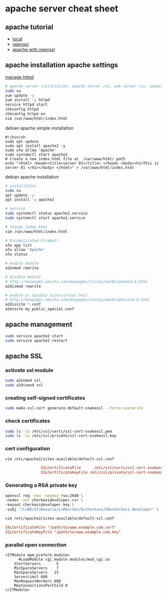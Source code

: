 # apache server cheat sheet

## apache tutorial
* [local](file:///usr/share/doc/apache2/README.Debian.gz)
* [openssl](https://www.digicert.com/easy-csr/openssl.htm)
* [apache with openssl](https://www.digicert.com/kb/csr-ssl-installation/ubuntu-server-with-apache2-openssl.htm)


## apache installation apache settings
[manage httpd](https://httpd.apache.org/docs/current/stopping.html)
```sh
# apache server installation, apache server run, web server run, webserver start
sudo su
yum update -y
yum install -y httpd
service httpd start
chkconfig httpd
chkconfig httpd on
vim /var/www/html/index.html
```

debian apache simple installation
```
#!/bin/sh
sudo apt update
sudo apt install apache2 -y
sudo ufw allow 'Apache'
sudo systemctl start apache2
# Create a new index.html file at  /var/www/html/ path
echo "<html> <head><title>server 01</title> </head> <body><h1>This is server 01 </h1></body> </html>" > /var/www/html/index.html
```

debian apache installation
```sh
# installation
sudo su
apt update -y
apt install -y apache2

# service 
sudo systemctl status apache2.service
sudo systemctl start apache2.service

# change index html
vim /var/www/html/index.html

# Uncomplicated FireWall
ufw app list
ufw allow 'Apache'
ufw status

# enable module
a2enmod rewrite

# disable module
# http://manpages.ubuntu.com/manpages/trusty/man8/a2enmod.8.html
a2dismod rewrite

# enable or disable site/virtual host
# http://manpages.ubuntu.com/manpages/trusty/man8/a2ensite.8.html
a2dissite *.conf
a2ensite my_public_special.conf
```

## apache management
```sh
sudo service apache2 start
sudo service apache2 restart
```

## apache SSL
### activate ssl module
```sh
sudo a2enmod ssl
sudo a2dismod ssl
```

### creating self-signed certificates
```sh
sudo make-ssl-cert generate-default-snakeoil --force-overwrite
```

### check certificates
```sh
sudo ls -la /etc/ssl/certs/ssl-cert-snakeoil.pem
sudo ls -la /etc/ssl/private/ssl-cert-snakeoil.key
```

### cert configuration
```sh
vim /etc/apache2/sites-available/default-ssl.conf
```
```conf
                SSLCertificateFile      /etc/ssl/certs/ssl-cert-snakeoil.pem
                SSLCertificateKeyFile /etc/ssl/private/ssl-cert-snakeoil.key
```

### Generating a RSA private key
```bash
openssl req -new -newkey rsa:2048 \
-nodes -out cherkavideveloper.csr \
-keyout cherkavideveloper.key \
-subj "/C=DE/ST=Bavaria/L=München/O=cherkavi/CN=cherkavi developer" \
```
```sh
vim /etc/apache2/sites-available/default-ssl.conf
```
```conf
SSLCertificateFile "/path/to/www.example.com.cert"
SSLCertificateKeyFile "/path/to/www.example.com.key"
```

### parallel open connection
```
<IfModule mpm_prefork_module>
	  #LoadModule cgi_module modules/mod_cgi.so
    StartServers       5
    MinSpareServers    7
    MaxSpareServers   15
    ServerLimit 600
    MaxRequestWorkers 600
    MaxConnectionsPerChild 0
</IfModule>
```
